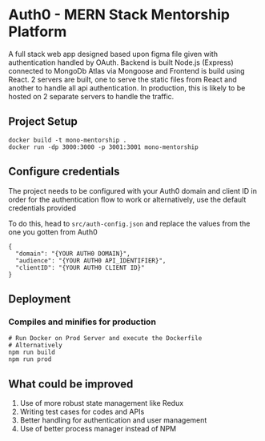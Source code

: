 # Auth0 - MERN Stack Mentorship Platform

A full stack web app designed based upon figma file given with authentication handled by OAuth. Backend is built Node.js (Express) connected to MongoDb Atlas via Mongoose and Frontend is build using React. 2 servers are built, one to serve the static files from React and another to handle all api authentication. In production, this is likely to be hosted on 2 separate servers to handle the traffic.

## Project Setup

```
docker build -t mono-mentorship .
docker run -dp 3000:3000 -p 3001:3001 mono-mentorship
```

## Configure credentials

The project needs to be configured with your Auth0 domain and client ID in order for the authentication flow to work or alternatively, use the default credentials provided

To do this, head to `src/auth-config.json` and replace the values from the one you gotten from Auth0

```{json}
{
  "domain": "{YOUR AUTH0 DOMAIN}",
  "audience": "{YOUR AUTH0 API_IDENTIFIER}",
  "clientID": "{YOUR AUTH0 CLIENT ID}"
}

```

## Deployment

### Compiles and minifies for production

```
# Run Docker on Prod Server and execute the Dockerfile
# Alternatively
npm run build
npm run prod
```

## What could be improved

1. Use of more robust state management like Redux
2. Writing test cases for codes and APIs
3. Better handling for authentication and user management
4. Use of better process manager instead of NPM

```

```
